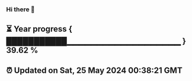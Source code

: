 ### Hi there 👋
⏳ Year progress { ███████████▁▁▁▁▁▁▁▁▁▁▁▁▁▁▁▁▁▁▁ } 39.62 %
---
⏰ Updated on Sat, 25 May 2024 00:38:21 GMT
---

